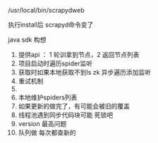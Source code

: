 /usr/local/bin/scrapydweb

执行install后 scrapyd命令变了





java sdk 构想

1. 提供api ： 1 轮训拿到节点，2 返回节点列表
2. 项目启动时遍历spider监听
3. 获取时如果本地获取不到ls zk 异步遍历添加监听
4. 重试机制
5. 
6. 本地维护spiders列表
7. 如果更新的做完了，有可能会被旧的覆盖
8. 线程池遇到同步代码块可能 死锁吧
9. version 最高问题
10. 队列做 每次都查新的



